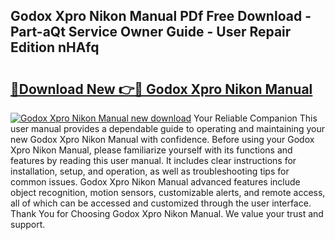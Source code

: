 ## Godox Xpro Nikon Manual PDf Free Download - Part-aQt Service Owner Guide - User Repair Edition nHAfq

# <h2><a href="http://cf25590.oget.top/?id=Godox+Xpro+Nikon+Manual">🔗Download New 👉🔴 Godox Xpro Nikon Manual</a></h2>

[![Godox Xpro Nikon Manual new download](https://i.imgur.com/5g1atiW.png)](http://cf25590.oget.top/?id=Godox+Xpro+Nikon+Manual)
Your Reliable Companion This user manual provides a dependable guide to operating and maintaining your new Godox Xpro Nikon Manual with confidence. Before using your Godox Xpro Nikon Manual, please familiarize yourself with its functions and features by reading this user manual. It includes clear instructions for installation, setup, and operation, as well as troubleshooting tips for common issues. Godox Xpro Nikon Manual advanced features include object recognition, motion sensors, customizable alerts, and remote access, all of which can be accessed and customized through the user interface. Thank You for Choosing Godox Xpro Nikon Manual. We value your trust and support.
